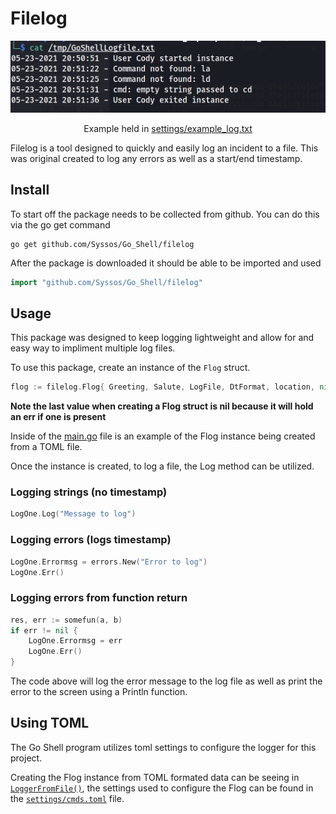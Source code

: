 # Filelog

<p align="center">
  <img src="https://github.com/Syssos/Go_Shell/blob/main/etc/images/Error_Log_Example.PNG" alt="Go Shell img"/>
  <p align="center">Example held in <a href="https://github.com/Syssos/Go_Shell/blob/main/settings/example_log.txt">settings/example_log.txt</a></p>
</p>

Filelog is a tool designed to quickly and easily log an incident to a file. This was original created to log any errors as well as a start/end timestamp.

## Install
To start off the package needs to be collected from github. You can do this via the go get command
```
go get github.com/Syssos/Go_Shell/filelog
```

After the package is downloaded it should be able to be imported and used
```go
import "github.com/Syssos/Go_Shell/filelog"
```
## Usage

This package was designed to keep logging lightweight and allow for and easy way to impliment multiple log files.

To use this package, create an instance of the ``` Flog ``` struct. 

```go
flog := filelog.Flog{ Greeting, Salute, LogFile, DtFormat, location, nil}
```
**Note the last value when creating a Flog struct is nil because it will hold an err if one is present**

Inside of the [main.go](https://github.com/Syssos/Go_Shell/blob/main/main.go) file is an example of the Flog instance being created from a TOML file.

Once the instance is created, to log a file, the Log method can be utilized.

### Logging strings (no timestamp)

```go
LogOne.Log("Message to log")
```
### Logging errors (logs timestamp)

```go
LogOne.Errormsg = errors.New("Error to log")
LogOne.Err()
```
### Logging errors from function return

```go
res, err := somefun(a, b)
if err != nil {
	LogOne.Errormsg = err
	LogOne.Err()
}
```

The code above will log the error message to the log file as well as print the error to the screen using a Println function.

## Using TOML
The Go Shell program utilizes toml settings to configure the logger for this project.

Creating the Flog instance from TOML formated data can be seeing in [`LoggerFromFile()`](https://github.com/Syssos/Go_Shell/blob/main/main.go), the settings used to configure the Flog can be found in the [`settings/cmds.toml`](https://github.com/Syssos/Go_Shell/blob/main/settings/cmds.toml) file.